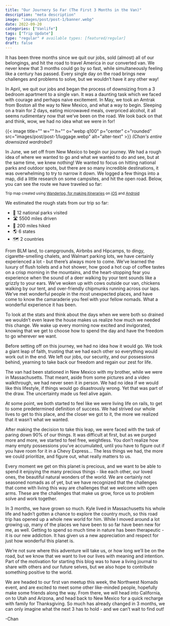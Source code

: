 ```yaml
---
title: "Our Journery So Far (The First 3 Months in the Van)"
description: "meta description"
image: "images/post/post-1/banner.webp"
date: 2022-09-20
categories: ["Vanlife"]
tags: ["Trip Update"]
type: "regular" # available types: [featured/regular]
draft: false
---
```


It has been three months since we quit our jobs, sold (almost) all of our belongings, and hit the road to travel America in our converted van. We never knew that 3 months could go by so fast, while simultaneously feeling like a century has passed. Every single day on the road brings new challenges and problems to solve, but we wouldn’t have it any other way! 

In April, we quit our jobs and began the process of downsizing from a 3 bedroom apartment to a single van. It was a  daunting task which we faced with courage and perhaps naive excitement. In May, we took an Amtrak from Boston all the way to New Mexico, and what a way to begin. Sleeping on a train for 2 days, eating microwaved meals, overpriced alcohol, it all seems rudimentary now that we’ve been on the road. We look back on that and think, wow, we had no idea what we were in for! 

{{< image title="" w="" h="" o="webp q100" p="center" c="rounded" src="images/post/post-1/luggage.webp" alt="alter-text" >}}
*(Chan's entire downsized wardrobe!)*


In June, we set off from New Mexico to begin our journey. We had a rough idea of where we wanted to go and what we wanted to do and see, but at the same time, we knew nothing! We wanted to focus on hitting national parks and outdoor spots, but there are so many incredible destinations, it was overwhelming to try to narrow it down. We logged a few things into a map, did a little research on some campsites, and hit the open road. Below, you can see the route we have traveled so far: 

<script>window.wanderlogEmbedKeys=window.wanderlogEmbedKeys||[];window.wanderlogEmbedKeys.push('tpugcoqxbw');window.wanderlogEmbedOptions={"alwaysShowRouteLines":true,"omitExternalLinks":false,"omitWebsitePhone":false,"version":2};!function(){var c=document.querySelectorAll("script"),r=!1;if(c.forEach((function(c){"https://wanderlog.com/embed.js"===c.src&&(r=!0)})),!r){var t=document.createElement("script");t.async=!0,t.src="https://wanderlog.com/embed.js",document.body.appendChild(t)}}();</script><div id="Wanderlog__mapEmbed_tpugcoqxbw" style="display: block; width: 100%"><div style="font-size: smaller; margin-bottom: 8px">Trip map created using <a href="https://wanderlog.com/" target="_blank" rel="noopener">Wanderlog, for making itineraries</a> on <a href="https://apps.apple.com/us/app/wanderlog/id1476732439" target="_blank" rel="noopener">iOS</a> and <a href="https://play.google.com/store/apps/details?id=com.wanderlog.android" target="_blank" rel="noopener">Android</a></div></div>

We estimated the rough stats from our trip so far: 

* 🦬 12 national parks visited
* 🛣️ 5500 miles driven
* 🥾 200 miles hiked
* 🌎 6 states
* 🗺️ 2 countries

From BLM land, to campgrounds, Airbnbs and Hipcamps, to dingy, cigarette-smelling chalets, and Walmart parking lots, we have certainly experienced a lot - but there’s always more to come. We’ve learned the luxury of flush toilets and a hot shower, how good a hot cup of coffee tastes on a crisp morning in the mountains, and the heart-stopping fear you experience when the sound of a deer walking by your tent sounds like a grizzly to your ears. We’ve woken up with cows outside our van, chickens walking by our tent, and over-friendly chipmunks running across our laps. We’ve met wonderful people in the most unexpected places, and have come to know the camaraderie you feel with your fellow nomads. What a wonderful experience it has been.

To look at the stats and think about the days when we were both so drained we wouldn’t even leave the house makes us realize how much we needed this change. We wake up every morning now excited and invigorated, knowing that we get to choose how to spend the day and have the freedom to go wherever we want. 

Before setting off on this journey, we had no idea how it would go. We took a giant leap of faith, trusting that we had each other so everything would work out in the end. We left our jobs, our security, and our possessions behind, yearning to take back our freedom and regain our zest for life. 

The van had been stationed in New Mexico with my brother, while we were in Massachusetts. That meant, aside from some pictures and a video walkthrough, we had never seen it in person. We had no idea if we would like this lifestyle, if things would go disastrously wrong. Yet that was part of the draw. The uncertainty made us feel alive again. 

At some point, we both started to feel like we were living life on rails, to get to some predetermined definition of success. We had strived our whole lives to get to this place, and the closer we got to it, the more we realized that it wasn’t what we wanted.

After making the decision to take this leap, we were faced with the task of paring down 90% of our things. It was difficult at first, but as we purged more and more, we started to feel free, weightless. You don’t realize how many empty possessions you’ve accumulated, until you have to figure out if you have room for it in a Chevy Express… The less things we had, the more we could prioritize, and figure out, what really matters to us. 

Every moment we get on this planet is precious, and we want to be able to spend it enjoying the many precious things - like each other, our loved ones, the beautiful natural wonders of the world. We are certainly not seasoned nomads as of yet, but we have recognized that the challenges that come with living this way are challenges that we welcome with open arms. These are the challenges that make us grow, force us to problem solve and work together. 

In 3 months, we have grown so much. Kyle lived in Massachusetts his whole life and hadn’t gotten a chance to explore the country much, so this road trip has opened up a whole new world for him. While I moved around a lot growing up, many of the places we have been to so far have been new for me, as well. Getting to spend so much time in nature has been therapeutic - it is our new addiction. It has given us a new appreciation and respect for just how wonderful this planet is. 

We’re not sure where this adventure will take us, or how long we’ll be on the road, but we know that we want to live our lives with meaning and intention. Part of the motivation for starting this blog was to have a living journal to share with others and our future selves, but we also hope to contribute something positive to the world. 

We are headed to our first van meetup this week, the Northwest Nomads event, and are excited to meet some other like-minded people, hopefully make some friends along the way. From there, we will head into California, on to Utah and Arizona, and head back to New Mexico for a quick recharge with family for Thanksgiving. So much has already changed in 3 months, we can only imagine what the next 3 has to hold - and we can’t wait to find out!

-Chan





